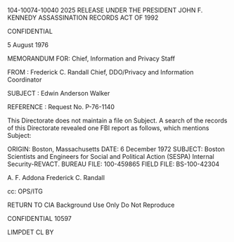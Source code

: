 104-10074-10040 2025 RELEASE UNDER THE PRESIDENT JOHN F. KENNEDY ASSASSINATION RECORDS ACT OF 1992

CONFIDENTIAL

5 August 1976

MEMORANDUM FOR: Chief, Information and Privacy Staff

FROM : Frederick C. Randall
Chief, DDO/Privacy and Information Coordinator

SUBJECT : Edwin Anderson Walker

REFERENCE : Request No. P-76-1140

This Directorate does not maintain a file on Subject.
A search of the records of this Directorate revealed one FBI
report as follows, which mentions Subject:

ORIGIN: Boston, Massachusetts
DATE: 6 December 1972
SUBJECT: Boston Scientists and Engineers
for Social and Political Action
(SESPA) Internal Security-REVACT.
BUREAU FILE: 100-459865
FIELD FILE: BS-100-42304

A. F. Addona
Frederick C. Randall

cc: OPS/ITG

RETURN TO CIA
Background Use Only
Do Not Reproduce

CONFIDENTIAL
10597

LIMPDET CL BY
